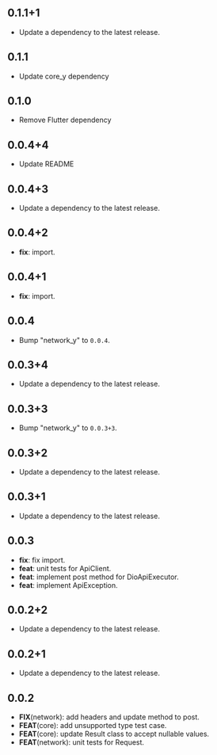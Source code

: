 ## 0.1.1+1

 - Update a dependency to the latest release.

## 0.1.1

- Update core_y dependency

## 0.1.0

- Remove Flutter dependency

## 0.0.4+4

- Update README

## 0.0.4+3

- Update a dependency to the latest release.

## 0.0.4+2

- **fix**: import.

## 0.0.4+1

- **fix**: import.

## 0.0.4

- Bump "network_y" to `0.0.4`.

## 0.0.3+4

- Update a dependency to the latest release.

## 0.0.3+3

- Bump "network_y" to `0.0.3+3`.

## 0.0.3+2

- Update a dependency to the latest release.

## 0.0.3+1

- Update a dependency to the latest release.

## 0.0.3

- **fix**: fix import.
- **feat**: unit tests for ApiClient.
- **feat**: implement post method for DioApiExecutor.
- **feat**: implement ApiException.

## 0.0.2+2

- Update a dependency to the latest release.

## 0.0.2+1

- Update a dependency to the latest release.

## 0.0.2

- **FIX**(network): add headers and update method to post.
- **FEAT**(core): add unsupported type test case.
- **FEAT**(core): update Result class to accept nullable values.
- **FEAT**(network): unit tests for Request.
